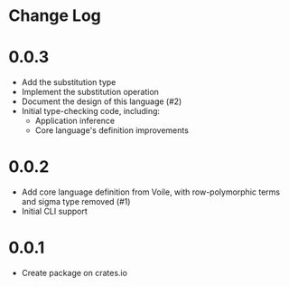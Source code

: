 # Change Log

# 0.0.3

+ Add the substitution type
+ Implement the substitution operation
+ Document the design of this language (#2)
+ Initial type-checking code, including:
  + Application inference
  + Core language's definition improvements

# 0.0.2

+ Add core language definition from Voile,
  with row-polymorphic terms and sigma type removed (#1)
+ Initial CLI support

# 0.0.1

+ Create package on crates.io
